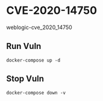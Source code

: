 # CVE-2020-14750

weblogic-cve_2020_14750

## Run Vuln

```
docker-compose up -d
```

## Stop Vuln

```
docker-compose down -v
```

